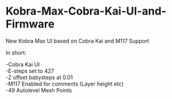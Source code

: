 # Kobra-Max-Cobra-Kai-UI-and-Firmware
New Kobra Max UI based on Cobra Kai and M117 Support

In short:

  -Cobra Kai UI<br>
  -E-steps set to 427<br>
  -Z offset babysteps at 0.01<br>
  -M117 Enabled for comments (Layer height etc)<br>
  -49 Autolevel Mesh Points<br>

